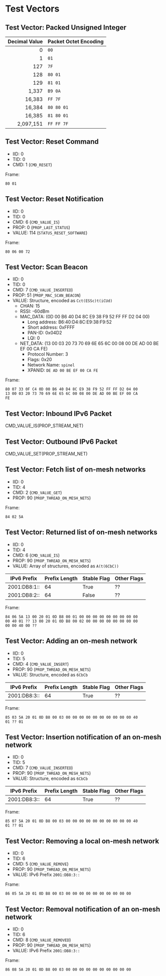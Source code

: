 # Test Vectors

## Test Vector: Packed Unsigned Integer

Decimal Value | Packet Octet Encoding
-------------:|:----------------------
            0 | `00`
            1 | `01`
          127 | `7F`
          128 | `80 01`
          129 | `81 01`
        1,337 | `B9 0A`
       16,383 | `FF 7F`
       16,384 | `80 80 01`
       16,385 | `81 80 01`
    2,097,151 | `FF FF 7F`

<!-- RQ -- The PUI test-vector encodings need to be verified. -->

## Test Vector: Reset Command

* IID: 0
* TID: 0
* CMD: 1 (`CMD_RESET`)

Frame:

    80 01

## Test Vector: Reset Notification

* IID: 0
* TID: 0
* CMD: 6 (`CMD_VALUE_IS`)
* PROP: 0 (`PROP_LAST_STATUS`)
* VALUE: 114 (`STATUS_RESET_SOFTWARE`)

Frame:

    80 06 00 72

## Test Vector: Scan Beacon

* IID: 0
* TID: 0
* CMD: 7 (`CMD_VALUE_INSERTED`)
* PROP: 51 (`PROP_MAC_SCAN_BEACON`)
* VALUE: Structure, encoded as `Cct(ESSc)t(iCUd)`
    * CHAN: 15
    * RSSI: -60dBm
    * MAC_DATA: (0D 00 B6 40 D4 8C E9 38 F9 52 FF FF D2 04 00)
        * Long address: B6:40:D4:8C:E9:38:F9:52
        * Short address: 0xFFFF
        * PAN-ID: 0x04D2
        * LQI: 0
    * NET_DATA: (13 00 03 20 73 70 69 6E 65 6C 00 08 00 DE AD 00 BE EF 00 CA FE)
        * Protocol Number: 3
        * Flags: 0x20
        * Network Name: `spinel`
        * XPANID: `DE AD 00 BE EF 00 CA FE`

Frame:

    80 07 33 0F C4 0D 00 B6 40 D4 8C E9 38 F9 52 FF FF D2 04 00
    13 00 03 20 73 70 69 6E 65 6C 00 08 00 DE AD 00 BE EF 00 CA
    FE

## Test Vector: Inbound IPv6 Packet

CMD_VALUE_IS(PROP_STREAM_NET)

<!-- RQ -- FIXME: This test vector is incomplete. -->

## Test Vector: Outbound IPv6 Packet

CMD_VALUE_SET(PROP_STREAM_NET)

<!-- RQ -- FIXME: This test vector is incomplete. -->

## Test Vector: Fetch list of on-mesh networks

* IID: 0
* TID: 4
* CMD: 2 (`CMD_VALUE_GET`)
* PROP: 90 (`PROP_THREAD_ON_MESH_NETS`)

Frame:

    84 02 5A

## Test Vector: Returned list of on-mesh networks

* IID: 0
* TID: 4
* CMD: 6 (`CMD_VALUE_IS`)
* PROP: 90 (`PROP_THREAD_ON_MESH_NETS`)
* VALUE: Array of structures, encoded as `A(t(6CbC))`

IPv6 Prefix  | Prefix Length | Stable Flag | Other Flags
-------------|---------------|-------------|--------------
2001:DB8:1:: | 64            | True        | ??
2001:DB8:2:: | 64            | False       | ??

Frame:

    84 06 5A 13 00 20 01 0D B8 00 01 00 00 00 00 00 00 00 00 00
    00 40 01 ?? 13 00 20 01 0D B8 00 02 00 00 00 00 00 00 00 00
    00 00 40 00 ??

<!-- TODO: This test vector is incomplete. -->

## Test Vector: Adding an on-mesh network

* IID: 0
* TID: 5
* CMD: 4 (`CMD_VALUE_INSERT`)
* PROP: 90 (`PROP_THREAD_ON_MESH_NETS`)
* VALUE: Structure, encoded as `6CbCb`

IPv6 Prefix  | Prefix Length | Stable Flag | Other Flags
-------------|---------------|-------------|--------------
2001:DB8:3:: | 64            | True        | ??

Frame:

    85 03 5A 20 01 0D B8 00 03 00 00 00 00 00 00 00 00 00 00 40
    01 ?? 01

<!-- RQ -- FIXME: This test vector is incomplete. -->

## Test Vector: Insertion notification of an on-mesh network

* IID: 0
* TID: 5
* CMD: 7 (`CMD_VALUE_INSERTED`)
* PROP: 90 (`PROP_THREAD_ON_MESH_NETS`)
* VALUE: Structure, encoded as `6CbCb`

IPv6 Prefix  | Prefix Length | Stable Flag | Other Flags
-------------|---------------|-------------|--------------
2001:DB8:3:: | 64            | True        | ??

Frame:

    85 07 5A 20 01 0D B8 00 03 00 00 00 00 00 00 00 00 00 00 40
    01 ?? 01

<!-- RQ -- FIXME: This test vector is incomplete. -->

## Test Vector: Removing a local on-mesh network

* IID: 0
* TID: 6
* CMD: 5 (`CMD_VALUE_REMOVE`)
* PROP: 90 (`PROP_THREAD_ON_MESH_NETS`)
* VALUE: IPv6 Prefix `2001:DB8:3::`

Frame:

    86 05 5A 20 01 0D B8 00 03 00 00 00 00 00 00 00 00 00 00

## Test Vector: Removal notification of an on-mesh network

* IID: 0
* TID: 6
* CMD: 8 (`CMD_VALUE_REMOVED`)
* PROP: 90 (`PROP_THREAD_ON_MESH_NETS`)
* VALUE: IPv6 Prefix `2001:DB8:3::`

Frame:

    86 08 5A 20 01 0D B8 00 03 00 00 00 00 00 00 00 00 00 00


